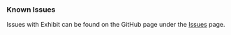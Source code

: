 <h3>Known Issues</h3>

Issues with Exhibit can be found on the GitHub page under the [Issues](https://github.com/NU-ITS/Exhibit/issues) page.
